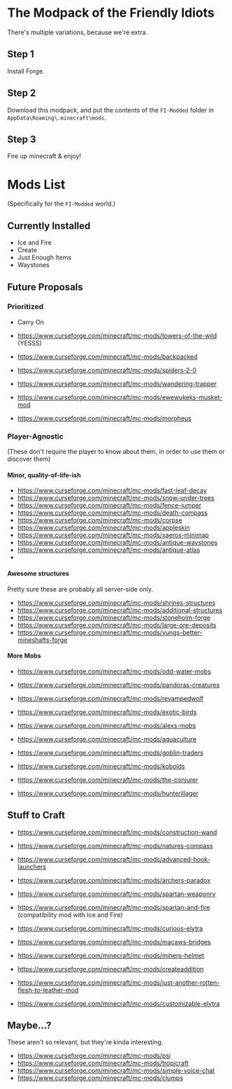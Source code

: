 # The Modpack of the Friendly Idiots

There's multiple variations, because we're extra.

## Step 1
Install Forge.

## Step 2
Download this modpack, and put the contents of the `FI-Modded` folder in `AppData\Roaming\.minecraft\mods`.

## Step 3
Fire up minecraft & enjoy!

# Mods List

(Specifically for the `FI-Modded` world.)

## Currently Installed
- Ice and Fire
- Create
- Just Enough Items
- Waystones

## Future Proposals

### Prioritized

- Carry On
- https://www.curseforge.com/minecraft/mc-mods/towers-of-the-wild (YESSS)

- https://www.curseforge.com/minecraft/mc-mods/backpacked
- https://www.curseforge.com/minecraft/mc-mods/spiders-2-0
- https://www.curseforge.com/minecraft/mc-mods/wandering-trapper
- https://www.curseforge.com/minecraft/mc-mods/ewewukeks-musket-mod
- https://www.curseforge.com/minecraft/mc-mods/morpheus

### Player-Agnostic
(These don't require the player to know about them, in order to use them or discover them)

#### Minor, quality-of-life-ish

- https://www.curseforge.com/minecraft/mc-mods/fast-leaf-decay
- https://www.curseforge.com/minecraft/mc-mods/snow-under-trees
- https://www.curseforge.com/minecraft/mc-mods/fence-jumper
- https://www.curseforge.com/minecraft/mc-mods/death-compass
- https://www.curseforge.com/minecraft/mc-mods/corpse
- https://www.curseforge.com/minecraft/mc-mods/appleskin
- https://www.curseforge.com/minecraft/mc-mods/xaeros-minimap
- https://www.curseforge.com/minecraft/mc-mods/antique-waystones
- https://www.curseforge.com/minecraft/mc-mods/antique-atlas
- 
#### Awesome structures
Pretty sure these are probably all server-side only.

- https://www.curseforge.com/minecraft/mc-mods/shrines-structures
- https://www.curseforge.com/minecraft/mc-mods/additional-structures
- https://www.curseforge.com/minecraft/mc-mods/stoneholm-forge
- https://www.curseforge.com/minecraft/mc-mods/large-ore-deposits
- https://www.curseforge.com/minecraft/mc-mods/yungs-better-mineshafts-forge

#### More Mobs

- https://www.curseforge.com/minecraft/mc-mods/odd-water-mobs
- https://www.curseforge.com/minecraft/mc-mods/pandoras-creatures
- https://www.curseforge.com/minecraft/mc-mods/revampedwolf
- https://www.curseforge.com/minecraft/mc-mods/exotic-birds
- https://www.curseforge.com/minecraft/mc-mods/alexs-mobs
- https://www.curseforge.com/minecraft/mc-mods/aquaculture

- https://www.curseforge.com/minecraft/mc-mods/goblin-traders
- https://www.curseforge.com/minecraft/mc-mods/kobolds
- https://www.curseforge.com/minecraft/mc-mods/the-conjurer
- https://www.curseforge.com/minecraft/mc-mods/hunterillager

## Stuff to Craft

- https://www.curseforge.com/minecraft/mc-mods/construction-wand
- https://www.curseforge.com/minecraft/mc-mods/natures-compass

- https://www.curseforge.com/minecraft/mc-mods/advanced-hook-launchers
- https://www.curseforge.com/minecraft/mc-mods/archers-paradox
- https://www.curseforge.com/minecraft/mc-mods/spartan-weaponry
- https://www.curseforge.com/minecraft/mc-mods/spartan-and-fire (compatibility mod with Ice and Fire)

- https://www.curseforge.com/minecraft/mc-mods/curious-elytra
- https://www.curseforge.com/minecraft/mc-mods/macaws-bridges

- https://www.curseforge.com/minecraft/mc-mods/miners-helmet
- https://www.curseforge.com/minecraft/mc-mods/createaddition
- https://www.curseforge.com/minecraft/mc-mods/just-another-rotten-flesh-to-leather-mod
- https://www.curseforge.com/minecraft/mc-mods/customizable-elytra

## Maybe...?
These aren't so relevant, but they're kinda interesting.

- https://www.curseforge.com/minecraft/mc-mods/psi
- https://www.curseforge.com/minecraft/mc-mods/tropicraft
- https://www.curseforge.com/minecraft/mc-mods/simple-voice-chat
- https://www.curseforge.com/minecraft/mc-mods/clumps

